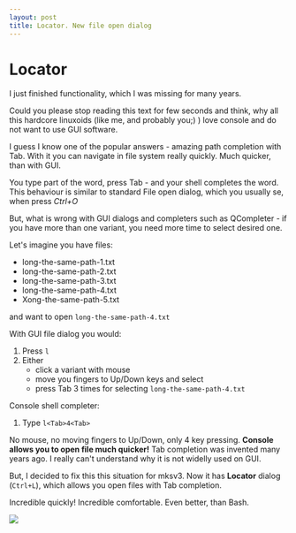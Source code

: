 ```yaml
---
layout: post
title: Locator. New file open dialog
---
```


# Locator
I just finished functionality, which I was missing for many years.

Could you please stop reading this text for few seconds  and think, why all this hardcore linuxoids (like me, and probably you;)  ) love console and do not want to use GUI software.

I guess I know one of the popular answers - amazing path completion with Tab. With it you can navigate in file system really quickly. Much quicker, than with GUI.

You type part of the word, press Tab - and your shell completes the word. This behaviour is similar to standard File open dialog, which you usually se, when press *Ctrl+O*

But, what is wrong with GUI dialogs and completers such as QCompleter - if you have more than one variant, you need more time to select desired one.

Let's imagine you have files:

* long-the-same-path-1.txt
* long-the-same-path-2.txt
* long-the-same-path-3.txt
* long-the-same-path-4.txt
* Xong-the-same-path-5.txt

and want to open `long-the-same-path-4.txt`

With GUI file dialog you would:

1. Press `l`
2. Either
    * click a variant with mouse
    * move you fingers to Up/Down keys and select
    * press Tab 3 times for selecting `long-the-same-path-4.txt`

Console shell completer:

1. Type `l<Tab>4<Tab>`

No mouse, no moving fingers to Up/Down, only 4 key pressing.
**Console allows you to open file much quicker!** Tab completion was invented many years ago. I really can't understand why it is not widelly used on GUI.

But, I decided to fix this this situation for mksv3. Now it has **Locator** dialog (`Ctrl+L`), which allows you open files with Tab completion.
 
Incredible quickly! Incredible comfortable. Even better, than Bash.
 
<img src="../../../blog-screens/locator.png"/>
